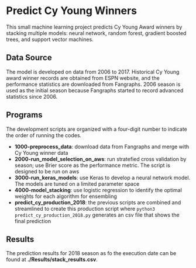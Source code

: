 # Predict Cy Young Winners

This small machine learning project predicts Cy Young Award winners by stacking multiple models: neural network, random forest, gradient boosted trees, and support vector machines.

## Data Source
The model is developed on data from 2006 to 2017.  Historical Cy Young award winner records are obtained from ESPN website, and the performance statistics are downloaded from Fangraphs.  2006 season is used as the initial season because Fangraphs started to record advanced statistics since 2006.

## Programs
The development scripts are organized with a four-digit number to indicate the order of running the codes.  

* __1000-preprocess_data__: download data from Fangraphs and merge with Cy Young winner data
* __2000-run_model_selection_on_aws__: run stratefied cross validation by season; use Brier score as the performance metric.  The script is designed to be run on aws
* __3000-run_keras_models__: use Keras to develop a neural network model.  The models are tuned on a limited parameter space
* __4000-model_stacking__: use logistic regression to identify the optimal weights for each algorithm for ensembling
* __predict_cy_production_2018__: the previous scripts are combined and streamlined to create this production script where `python3 predict_cy_production_2018.py` generates an csv file that shows the final prediction

## Results
The prediction results for 2018 season as fo the execution date can be found at __./Results/stack_results.csv__.